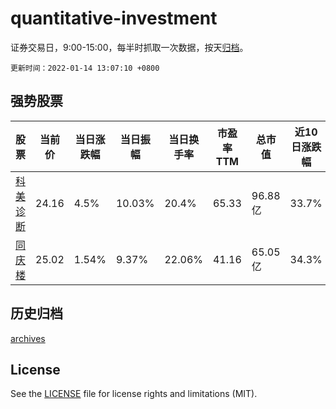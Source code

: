# quantitative-investment

证券交易日，9:00-15:00，每半时抓取一次数据，按天[归档](archives)。

`更新时间：2022-01-14 13:07:10 +0800`

## 强势股票

|股票|当前价|当日涨跌幅|当日振幅|当日换手率|市盈率TTM|总市值|近10日涨跌幅|
|----|----|----|----|----|----|----|----|
|[科美诊断](https://xueqiu.com/S/SH688468)|24.16|4.5%|10.03%|20.4%|65.33|96.88亿|33.7%|
|[同庆楼](https://xueqiu.com/S/SH605108)|25.02|1.54%|9.37%|22.06%|41.16|65.05亿|34.3%|

## 历史归档

[archives](archives)

## License

See the [LICENSE](LICENSE) file for license rights and limitations (MIT).